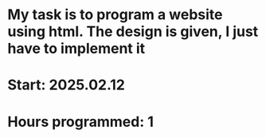 # My task is to program a website using html. The design is given, I just have to implement it
# Start: 2025.02.12
# Hours programmed: 1